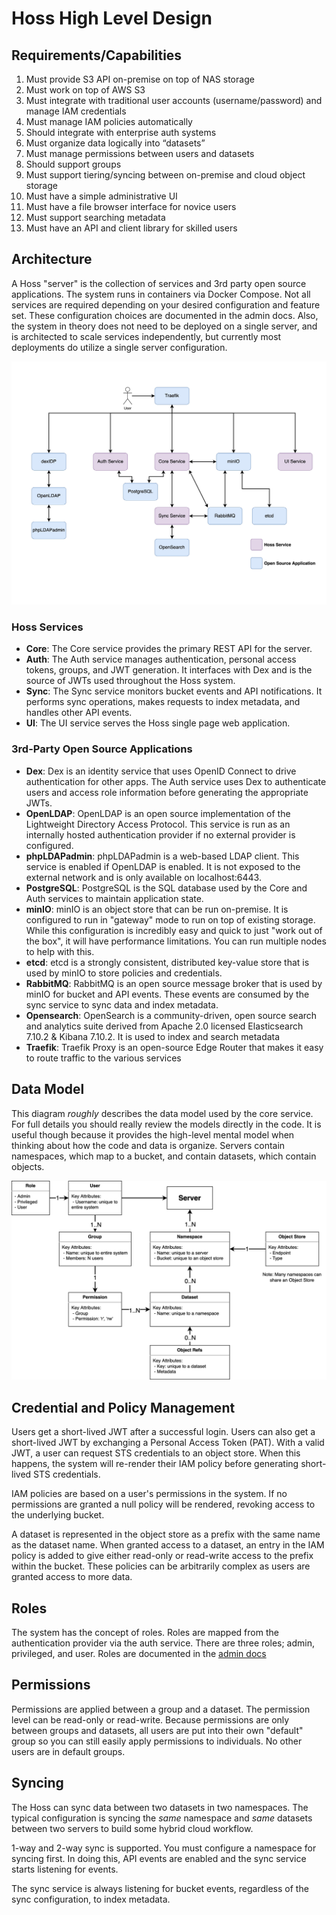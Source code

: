# Hoss High Level Design

## Requirements/Capabilities

1. Must provide S3 API on-premise on top of NAS storage
2. Must work on top of AWS S3
3. Must integrate with traditional user accounts (username/password) and manage IAM credentials
4. Must manage IAM policies automatically
5. Should integrate with enterprise auth systems
6. Must organize data logically into “datasets”
7. Must manage permissions between users and datasets
8. Should support groups
9. Must support tiering/syncing between on-premise and cloud object storage
10. Must have a simple administrative UI
11. Must have a file browser interface for novice users
12. Must support searching metadata
13. Must have an API and client library for skilled users


## Architecture

A Hoss "server" is the collection of services and 3rd party open source applications. The system runs in containers via Docker Compose. Not all services are required depending on your desired configuration and feature set. These configuration choices are documented in the admin docs. Also, the system in theory does not need to be deployed on a single server, and is architected to scale services independently, but currently most deployments do utilize a single server configuration.

![img](hoss-system-diagrams-Architecture.jpg)

### Hoss Services
- **Core**: The Core service provides the primary REST API for the server.
- **Auth**: The Auth service manages authentication, personal access tokens, groups, and JWT generation. It interfaces with Dex and is the source of JWTs used throughout the Hoss system.
- **Sync**: The Sync service monitors bucket events and API notifications. It performs sync operations, makes requests to index metadata, and handles other API events.
- **UI**: The UI service serves the Hoss single page web application.

### 3rd-Party Open Source Applications
- **Dex**: Dex is an identity service that uses OpenID Connect to drive authentication for other apps. The Auth service uses Dex to authenticate users and access role information before generating the appropriate JWTs.
- **OpenLDAP**: OpenLDAP is an open source implementation of the Lightweight Directory Access Protocol. This service is run as an internally hosted authentication provider if no external provider is configured.
- **phpLDAPadmin**: phpLDAPadmin is a web-based LDAP client. This service is enabled if OpenLDAP is enabled. It is not exposed to the external network and is only available on localhost:6443. 
- **PostgreSQL**: PostgreSQL is the SQL database used by the Core and Auth services to maintain application state.
- **minIO**: minIO is an object store that can be run on-premise. It is configured to run in "gateway" mode to run on top of existing storage. While this configuration is incredibly easy and quick to just "work out of the box", it will have performance limitations. You can run multiple nodes to help with this.
- **etcd**: etcd is a strongly consistent, distributed key-value store that is used by minIO to store policies and credentials. 
- **RabbitMQ**: RabbitMQ is an open source message broker that is used by minIO for bucket and API events. These events are consumed by the sync service to sync data and index metadata.
- **Opensearch**: OpenSearch is a community-driven, open source search and analytics suite derived from Apache 2.0 licensed Elasticsearch 7.10.2 & Kibana 7.10.2. It is used to index and search metadata
- **Traefik**: Traefik Proxy is an open-source Edge Router that makes it easy to route traffic to the various services

## Data Model

This diagram _roughly_ describes the data model used by the core service. For full details you should really review the models directly in the code. It is useful though because it provides the high-level mental model when thinking about how the code and data is organize. Servers contain namespaces, which map to a bucket, and contain datasets, which contain objects.

![img](hoss-system-diagrams-Data-Model.jpg)


## Credential and Policy Management

Users get a short-lived JWT after a successful login. Users can also get a short-lived JWT by exchanging a Personal Access Token (PAT). With a valid JWT, a user can request STS credentials to an object store. When this happens, the system will re-render their IAM policy before generating short-lived STS credentials.

IAM policies are based on a user's permissions in the system. If no permissions are granted a null policy will be rendered, revoking access to the underlying bucket. 

A dataset is represented in the object store as a prefix with the same name as the dataset name. When granted access to a dataset, an entry in the IAM policy is added to give either read-only or read-write access to the prefix within the bucket. These policies can be arbitrarily complex as users are granted access to more data.

## Roles

The system has the concept of roles. Roles are mapped from the authentication provider via the auth service. There are three roles; admin, privileged, and user. Roles are documented in the [admin docs](https://hybrid-object-store.readthedocs.io/en/latest/maintenance/roles.html)

## Permissions

Permissions are applied between a group and a dataset. The permission level can be read-only or read-write. Because permissions are only between groups and datasets, all users are put into their own "default" group so you can still easily apply permissions to individuals. No other users are in default groups.

## Syncing

The Hoss can sync data between two datasets in two namespaces. The typical configuration is syncing the _same_ namespace and _same_ datasets between two servers to build some hybrid cloud workflow.

1-way and 2-way sync is supported. You must configure a namespace for syncing first. In doing this, API events are enabled and the sync service starts listening for events. 

The sync service is always listening for bucket events, regardless of the sync configuration, to index metadata.